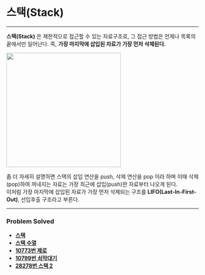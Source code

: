 # 스택(Stack)

------

**스택(Stack)** 은 제한적으로 접근할 수 있는 자료구조로, 그 접근 방법은 언제나 목록의 끝에서만 일어난다. 즉, **가장 마지막에 삽입된 자료가 가장 먼저 삭제된다.**

<img src="https://github.com/ChanghyunRyu/Python_CodingTest_note/assets/83490220/8b122e91-05ad-4c4f-9ae5-21d2d60ebebf" height="300">

좀 더 자세히 설명하면 스택의 삽입 연산을 push, 삭제 연산을 pop 이라 하며 이때 삭제(pop)하여 꺼내지는 자료는 가장 최근에 삽입(push)한 자료부터 나오게 된다.  
이처럼 가장 마지막에 삽입된 자료가 가장 먼저 삭제되는 구조를 **LIFO(Last-In-First-Out)**, 선입후출 구조라고 부른다.

------

### Problem Solved

- [**스택**](https://github.com/ChanghyunRyu/Python_CodingTest_note/tree/main/stack/stack)
- [**스택 수열**](https://github.com/ChanghyunRyu/Python_CodingTest_note/tree/main/stack/stack%20sequence)
- [**10773번 제로**](https://github.com/ChanghyunRyu/Python_CodingTest_note/tree/main/stack/zero)
- [**10799번 쇠막대기**](https://github.com/ChanghyunRyu/Python_CodingTest_note/tree/main/data_structure/stack/10799_iron%20bar)
- [**28278번 스택 2**](https://github.com/ChanghyunRyu/Python_CodingTest_note/tree/main/data_structure/stack/28278_stack_2)
